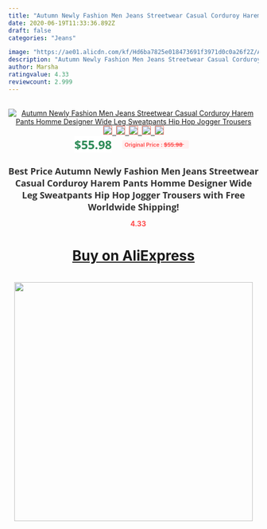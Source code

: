 ```yaml
---
title: "Autumn Newly Fashion Men Jeans Streetwear Casual Corduroy Harem Pants Homme Designer Wide Leg Sweatpants Hip Hop Jogger Trousers"
date: 2020-06-19T11:33:36.892Z
draft: false
categories: "Jeans"

image: "https://ae01.alicdn.com/kf/Hd6ba7825e018473691f3971d0c0a26f2Z/Autumn-Newly-Fashion-Men-Jeans-Streetwear-Casual-Corduroy-Harem-Pants-Homme-Designer-Wide-Leg-Sweatpants-Hip.jpg"
description: "Autumn Newly Fashion Men Jeans Streetwear Casual Corduroy Harem Pants Homme Designer Wide Leg Sweatpants Hip Hop Jogger Trousers"
author: Marsha
ratingvalue: 4.33
reviewcount: 2.999
---
```

<br>
<div style="text-align: center;">
<a href="https://s.click.aliexpress.com/e/_9wygG9" target="_blank" rel="nofollow noopener noreferrer"><img alt="Autumn Newly Fashion Men Jeans Streetwear Casual Corduroy Harem Pants Homme Designer Wide Leg Sweatpants Hip Hop Jogger Trousers" class="magnifier-image" src="https://ae01.alicdn.com/kf/Hd6ba7825e018473691f3971d0c0a26f2Z/Autumn-Newly-Fashion-Men-Jeans-Streetwear-Casual-Corduroy-Harem-Pants-Homme-Designer-Wide-Leg-Sweatpants-Hip.jpg_640x640.jpg">
<br>
<img style="border:1px solid salmon" src="https://ae01.alicdn.com/kf/Hd6ba7825e018473691f3971d0c0a26f2Z/Autumn-Newly-Fashion-Men-Jeans-Streetwear-Casual-Corduroy-Harem-Pants-Homme-Designer-Wide-Leg-Sweatpants-Hip.jpg_120x120.jpg">&nbsp;&nbsp;<img style="border:1px solid salmon" src="https://ae01.alicdn.com/kf/H416789ed0c4a4f4cb2fc65c0a3e17746h/Autumn-Newly-Fashion-Men-Jeans-Streetwear-Casual-Corduroy-Harem-Pants-Homme-Designer-Wide-Leg-Sweatpants-Hip.jpg_120x120.jpg">&nbsp;&nbsp;<img style="border:1px solid salmon" src="https://ae01.alicdn.com/kf/H64bca3f2ac914245933c5ec3803904857/Autumn-Newly-Fashion-Men-Jeans-Streetwear-Casual-Corduroy-Harem-Pants-Homme-Designer-Wide-Leg-Sweatpants-Hip.jpg_120x120.jpg">&nbsp;&nbsp;<img style="border:1px solid salmon" src="https://ae01.alicdn.com/kf/Hc6bf52f297874e19b238ac2151381186i/Autumn-Newly-Fashion-Men-Jeans-Streetwear-Casual-Corduroy-Harem-Pants-Homme-Designer-Wide-Leg-Sweatpants-Hip.jpg_120x120.jpg">&nbsp;&nbsp;<img style="border:1px solid salmon" src="https://ae01.alicdn.com/kf/Hb1b2b4734fbe4bd29431e9719bd98eecY/Autumn-Newly-Fashion-Men-Jeans-Streetwear-Casual-Corduroy-Harem-Pants-Homme-Designer-Wide-Leg-Sweatpants-Hip.jpg_120x120.jpg"></a></div><br0>
<div style="text-align: center;"><span style="background-color: white; border: 0px; box-sizing: border-box; color: seagreen; display: inline-block; font-family: &quot;open sans&quot; , &quot;arial&quot; , &quot;helvetica&quot; , sans-serif , &quot;heiti&quot;; font-size: 24px; font-stretch: inherit; font-weight: 700; line-height: inherit; margin: 0px 10px 0px 0px; padding: 0px; vertical-align: middle;">$55.98 </span>
<span style="background: rgb(255 , 241 , 241); border-radius: 3px; border: 0px; box-sizing: border-box; color: #ff4747; display: inline-block; font-family: inherit; font-size: 12px; font-stretch: inherit; font-style: inherit; font-variant: inherit; font-weight: 600; line-height: inherit; margin: 0px; padding: 2px 5px; transform: scale(0.9); vertical-align: middle;">Original Price : <b style="text-decoration: line-through;">$55.98 </b> &nbsp;&nbsp;</span></div>
<h1 style="color: #333333; display: inline-block; font-family: &quot;open sans&quot; , &quot;arial&quot; , &quot;helvetica&quot; , sans-serif , &quot;heiti&quot;; font-size: 18px; font-stretch: inherit; font-weight: 700; text-align: center;">Best Price Autumn Newly Fashion Men Jeans Streetwear Casual Corduroy Harem Pants Homme Designer Wide Leg Sweatpants Hip Hop Jogger Trousers with Free Worldwide Shipping!</h1>
<div style="color: #ff4747; text-align: center;">
<img src="https://4.bp.blogspot.com/-M0ZcTcb-5uY/XleCXlxnR4I/AAAAAAAAAEc/OrjgMkXV1oMQFaCRZj5HQwOCBcu3w1FegCPcBGAYYCw/s1600/star.png" style="height: 15px;">&nbsp;<b>4.33</b></div>
<div class="button_cont" align="center"><a class="buynow_a" href="https://s.click.aliexpress.com/e/_9wygG9" target="_blank" rel="nofollow noopener noreferrer"><H1>Buy on AliExpress</H1></a></div><br>
<div class="separator" style="clear: both; text-align: center;">
<img src="https://lh3.googleusercontent.com/-pTy5HemUv9M/XlePHvY0dAI/AAAAAAAAAE4/0nX5iRUoIWY8eMW9Dpxeirr157OZliDIgCLcBGAsYHQ/s1600/badge.gif" width="480">
</div>
